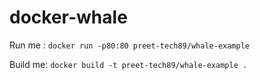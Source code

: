 # docker-whale

Run me : `docker run -p80:80 preet-tech89/whale-example`

Build me: `docker build -t preet-tech89/whale-example .`
